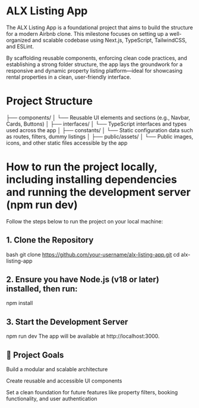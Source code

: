 # ALX Listing App
The ALX Listing App is a foundational project that aims to build the structure for a modern Airbnb clone. This milestone focuses on setting up a well-organized and scalable codebase using Next.js, TypeScript, TailwindCSS, and ESLint.

By scaffolding reusable components, enforcing clean code practices, and establishing a strong folder structure, the app lays the groundwork for a responsive and dynamic property listing platform—ideal for showcasing rental properties in a clean, user-friendly interface.

# Project Structure

├── components/ │ └── Reusable UI elements and sections (e.g., Navbar, Cards, Buttons) │ ├── interfaces/ │ └── TypeScript interfaces and types used across the app │ ├── constants/ │ └── Static configuration data such as routes, filters, dummy listings │ ├── public/assets/ │ └── Public images, icons, and other static files accessible by the app

# How to run the project locally, including installing dependencies and running the development server (npm run dev)

Follow the steps below to run the project on your local machine:

## 1. Clone the Repository
bash git clone https://github.com/your-username/alx-listing-app.git cd alx-listing-app

## 2. Ensure you have Node.js (v18 or later) installed, then run:
npm install

## 3. Start the Development Server
npm run dev The app will be available at http://localhost:3000.

## 🎯 Project Goals

Build a modular and scalable architecture

Create reusable and accessible UI components

Set a clean foundation for future features like property filters, booking functionality, and user authentication